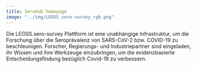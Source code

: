 ```yaml
---
title: SeroHub homepage
image: "../img/LEOSS_sero-survey_rgb.png"
---
```


Die LEOSS.sero-survey Plattform ist eine unabhängige Infrastruktur, um die Forschung über die Seroprävalenz von SARS-CoV-2 bzw. COVID-19 zu beschleunigen. Forscher, Regierungs- und Industriepartner sind eingeladen, ihr Wissen und ihre Werkzeuge einzubringen, um die evidenzbasierte Entscheidungsfindung bezüglich Covid-19 zu verbessern.